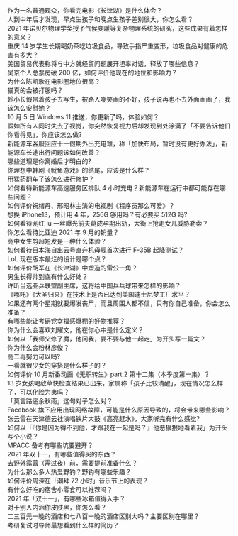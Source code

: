 作为一名普通观众，你看完电影《长津湖》是什么体会？  
人到中年后才发现，早点生孩子和晚点生孩子差别很大，你怎么看？  
2021 年诺贝尔物理学奖授予气候变暖等复杂物理系统的研究，这些成果有着怎样的意义？  
重庆 14 岁学生长期喝奶茶吃垃圾食品，导致手指严重变形，垃圾食品对健康的危害有多大？  
美国贸易代表称将与中方就经贸问题展开坦率对话，释放了哪些信息？  
吴京个人总票房破 200 亿，如何评价他现在的地位和影响力？  
为什么陈凯歌在电影圈地位很高？  
猫真的会被打服吗？  
趁小长假带着孩子去写生，被路人嘲笑画的不好，孩子说再也不去外面画画了，我该怎么安慰她？  
10 月 5 日 Windows 11 推送，你更新了吗，体验如何？  
假如所有人同时失去了视觉，你突然恢复视力后却发现到处涂满了「不要告诉他们你看得见」，你应该怎么做?  
新能源车客服回应十一假期外出充电难，称「加快布局，暂时没有更好办法」，新能源车长途出行问题该如何改善？  
哪些道理是你离婚后才明白的?  
你理想中韩剧《鱿鱼游戏》的结尾，应该是什么样？  
用猛药翻车了该怎么进行修护？  
如何看待新能源车高速服务区排队 4 小时充电？新能源车在运行中都可能存在哪些问题？  
如何评价祝绪丹、邢昭林主演的电视剧《程序员那么可爱》？  
想换 iPhone13，预计用 4 年，256G 够用吗？有必要买 512G 吗?  
如何看待网红 lu 一丝曝光前夫葛成孕期出轨，大街上抢走女儿威胁勒索？  
你怎么看待比亚迪 2021 年 9 月的销量？  
高中女生剪超短发是一种什么体验？  
如何看待日本海自出云号直升机母舰首次进行 F-35B 起降测试？  
LoL 现在版本最烂的设计是哪个点？  
如何评价胡军在《长津湖》中塑造的雷公一角？  
男生长得帅到底有什么好处？  
许昕当选亚乒联盟副主席，这将给中国乒乓球带来怎样的影响？  
《哪吒》《大圣归来》在技术上是否已达到美国迪士尼梦工厂水平？  
如果还有两个星期就要爆发丧尸，而且周围人都不信，只有你自己准备，你会怎么准备？  
有哪些能让考研党幸福感爆棚的好物推荐？  
你为什么会喜欢刘耀文，他在你心中是什么定义？  
如何以「我师父修了魔，他问我，要不要与他一起走」为开头写一篇文？  
你为什么会粉林彦俊？  
高二再努力可以吗?  
一看就很少女的穿搭是什么样子的？  
如何评价 10 月新番动画《无职转生》part.2 第十二集（本季度第一集）？  
13 岁女孩喝敌草快检查结果已出来，家属称「孩子比较清醒」，现在情况怎么样了，可以化险为夷吗？  
「莫言路遥余秋雨」这句对子怎么对？  
Facebook 旗下应用出现网络故障，可能是什么原因导致的，将会带来哪些影响？  
张云雷在天津德云社演唱铁片大鼓《高亮赶水》，大家听完有什么感觉?  
如何以「『你是因为得不到他，才跟我在一起是吗？』他恶狠狠地看着我」为开头写个小说？  
MPACC 备考有哪些坑要避开？  
2021 年双十一，有哪些值得买的东西？  
去野外露营（需过夜）前，需要提前准备什么？  
为什么那么多人热爱野钓？野钓有哪些乐趣？  
如何评价周深在「潮拜 72 小时」音乐节上的表现？  
有什么好吃的宿舍小零食可以推荐吗？  
2021 年「双十一」，有哪些冰箱值得入手？  
对于别人内涵你皮肤黑，你怎么看？  
二三百元一晚的酒店和七八百一晚的酒店区别大吗？主要区别在哪里？  
考研复试时导师最想看到什么样的简历？  
